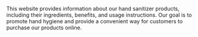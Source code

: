 This website provides information about our hand sanitizer products, including their ingredients, benefits, and usage instructions. Our goal is to promote hand hygiene and provide a convenient way for customers to purchase our products online.
